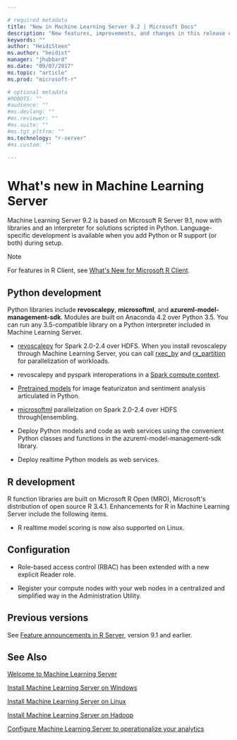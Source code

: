 ```yaml
---

# required metadata
title: "New in Machine Learning Server 9.2 | Microsoft Docs"
description: "New features, improvements, and changes in this release of Machine Learning Server."
keywords: ""
author: "HeidiSteen"
ms.author: "heidist"
manager: "jhubbard"
ms.date: "09/07/2017"
ms.topic: "article"
ms.prod: "microsoft-r"

# optional metadata
#ROBOTS: ""
#audience: ""
#ms.devlang: ""
#ms.reviewer: ""
#ms.suite: ""
#ms.tgt_pltfrm: ""
ms.technology: "r-server"
#ms.custom: ""

---
```


# What's new in Machine Learning Server

Machine Learning Server 9.2 is based on Microsoft R Server 9.1, now with libraries and an interpreter for solutions scripted in Python. Language-specific development is available when you add Python or R support (or both) during setup.

> [!Note]
> For features in R Client, see [What's New for Microsoft R Client](r-client/what-is-microsoft-r-client.md#r-client-whats-new).

## Python development

Python libraries include **revoscalepy**, **microsoftml**, and **azureml-model-management-sdk**. Modules are built on Anaconda 4.2 over Python 3.5. You can run any 3.5-compatible library on a Python interpreter included in Machine Learning Server.

+ [revoscalepy](python-reference/revoscalepy/revoscalepy-package.md) for Spark 2.0-2.4 over HDFS. When you install revoscalepy through Machine Learning Server, you can call [rxec_by](python-reference/revoscalepy/rxexec-by.md) and [rx_partition](python-reference/revoscalepy/rx-partition.md) for parallelization of workloads.

+ revoscalepy and pyspark interoperations in a [Spark compute context](python-reference/revoscalepy/rxSparkConnect.md).

+ [Pretrained models](install/microsoftml-install-pretrained-models.md) for image featurizaton and sentiment analysis articulated in Python.

+ [microsoftml](python-reference/microsoftml/microsoftml-package.md) parallelzation on Spark 2.0-2.4 over HDFS through[ensembling. 

+ Deploy Python models and code as web services using the convenient Python classes and functions in the azureml-model-management-sdk library.

+ Deploy realtime Python models as web services.


## R development

R function libraries are built on Microsoft R Open (MRO), Microsoft's distribution of open source R 3.4.1. Enhancements for R in Machine Learning Server include the following items.

+ R realtime model scoring is now also supported on Linux.


## Configuration

+ Role-based access control (RBAC) has been extended with a new explicit Reader role.
 
+ Register your compute nodes with your web nodes in a centralized and simplified way in the Administration Utility.

## Previous versions

See [Feature announcements in R Server](whats-new-in-r-server.md), version 9.1 and earlier.

## See Also

 [Welcome to Machine Learning Server](what-is-machine-learning-server.md) 

 [Install Machine Learning Server on Windows](install/r-server-install-windows.md)  

 [Install Machine Learning Server on Linux](install/r-server-install-linux-server.md)  

 [Install Machine Learning Server on Hadoop](install/r-server-install-hadoop.md)

 [Configure Machine Learning Server to operationalize your analytics](operationalize/configure-start-for-administrators.md#configure-server-for-operationalization) 